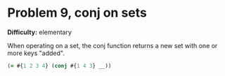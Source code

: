 # Problem 9, conj on sets

**Difficulty:** elementary

When operating on a set, the conj function returns a new set with one or more keys "added".

```clj
(= #{1 2 3 4} (conj #{1 4 3} __))
```
